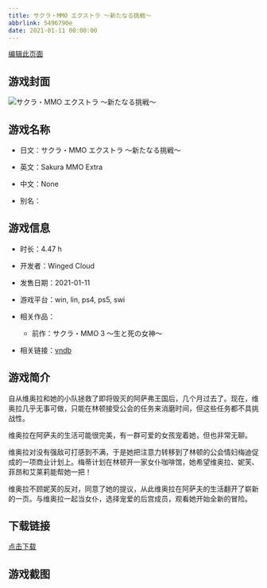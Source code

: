 ```yaml
---
title: サクラ・MMO エクストラ ～新たなる挑戦～
abbrlink: 5496790e
date: 2021-01-11 00:00:00
---
```

[编辑此页面](https://github.com/ACG-3/ADV3-source/blob/main/source/_posts/games/%E3%82%B5%E3%82%AF%E3%83%A9%E3%83%BBMMO%20%E3%82%A8%E3%82%AF%E3%82%B9%E3%83%88%E3%83%A9%20%EF%BD%9E%E6%96%B0%E3%81%9F%E3%81%AA%E3%82%8B%E6%8C%91%E6%88%A6%EF%BD%9E.md)

## 游戏封面

![サクラ・MMO エクストラ ～新たなる挑戦～](https://pan.timero.xyz/d/onedrive/img_lib_001/%E3%82%B5%E3%82%AF%E3%83%A9%E3%83%BBMMO%20%E3%82%A8%E3%82%AF%E3%82%B9%E3%83%88%E3%83%A9%20%EF%BD%9E%E6%96%B0%E3%81%9F%E3%81%AA%E3%82%8B%E6%8C%91%E6%88%A6%EF%BD%9E_cover.avif)


## 游戏名称

- 日文：サクラ・MMO エクストラ ～新たなる挑戦～
- 英文：Sakura MMO Extra
- 中文：None

- 别名：


## 游戏信息

- 时长：4.47 h
- 开发者：Winged Cloud
- 发售日期：2021-01-11
- 游戏平台：win, lin, ps4, ps5, swi
- 相关作品：
   - 前作：サクラ・MMO 3 ～生と死の女神～

- 相关链接：[vndb](https://vndb.org/v30077)


## 游戏简介

自从维奥拉和她的小队拯救了即将毁灭的阿萨弗王国后，几个月过去了。现在，维奥拉几乎无事可做，只能在林顿接受公会的任务来消磨时间，但这些任务都不具挑战性。

维奥拉在阿萨夫的生活可能很完美，有一群可爱的女孩宠着她，但也非常无聊。

维奥拉对没有强敌可打感到不满，于是她把注意力转移到了林顿的公会情妇梅迪促成的一项商业计划上。梅蒂计划在林顿开一家女仆咖啡馆，她希望维奥拉、妮芙、菲昂和艾莱莉能帮她一把！

维奥拉不顾妮芙的反对，同意了她的提议，从此维奥拉在阿萨夫的生活翻开了崭新的一页。与维奥拉一起当女仆，选择宠爱的后宫成员，观看她开始全新的冒险。




## 下载链接

[点击下载](https://pan.timero.xyz/onedrive/adv_lib_001/%E3%82%B5%E3%82%AF%E3%83%A9%E3%83%BBMMO%20%E3%82%A8%E3%82%AF%E3%82%B9%E3%83%88%E3%83%A9%20%EF%BD%9E%E6%96%B0%E3%81%9F%E3%81%AA%E3%82%8B%E6%8C%91%E6%88%A6%EF%BD%9E)


## 游戏截图


